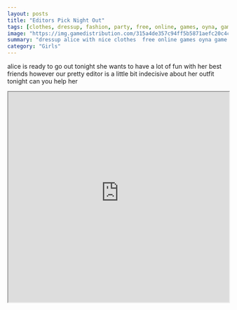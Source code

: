```yaml
---
layout: posts
title: "Editors Pick Night Out"
tags: [clothes, dressup, fashion, party, free, online, games, oyna, game, free, games, play, play, games]
image: "https://img.gamedistribution.com/315a4de357c94ff5b5871aefc20c4cfe.jpg"
summary: "dressup alice with nice clothes  free online games oyna game free games play play games"
category: "Girls"
---
```


alice is ready to go out tonight she wants to have a lot of fun with her best friends however our pretty editor is a little bit indecisive about her outfit tonight can you help her

<iframe width="100%" height="480px;" src="https://html5.gamedistribution.com/315a4de357c94ff5b5871aefc20c4cfe/"></iframe>